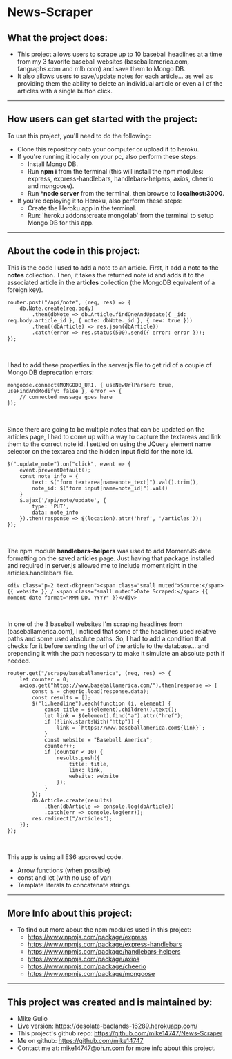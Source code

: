 # News-Scraper

## What the project does:

* This project allows users to scrape up to 10 baseball headlines at a time from my 3 favorite baseball websites (baseballamerica.com, fangraphs.com and mlb.com) and save them to Mongo DB.
* It also allows users to save/update notes for each article... as well as providing them the ability to delete an individual article or even all of the articles with a single button click.

---

## How users can get started with the project:

To use this project, you'll need to do the following:

* Clone this repository onto your computer or upload it to heroku.
* If you're running it locally on your pc, also perform these steps:
    * Install Mongo DB.
    * Run **npm i** from the terminal (this will install the npm modules: express, express-handlebars, handlebars-helpers, axios, cheerio and mongoose).
    * Run ***node server** from the terminal, then browse to **localhost:3000**.
* If you're deploying it to Heroku, also perform these steps:
    * Create the Heroku app in the terminal.
    * Run: 'heroku addons:create mongolab' from the terminal to setup Mongo DB for this app.
---

## About the code in this project:

This is the code I used to add a note to an article. First, it add a note to the **notes** collection. Then, it takes the returned note id and adds it to the associated article in the **articles** collection (the MongoDB equivalent of a foreign key).
```
router.post("/api/note", (req, res) => {
    db.Note.create(req.body)
        .then(dbNote => db.Article.findOneAndUpdate({ _id: req.body.article_id }, { note: dbNote._id }, { new: true }))
        .then((dbArticle) => res.json(dbArticle))
        .catch(error => res.status(500).send({ error: error }));
});
```
<br />

I had to add these properties in the server.js file to get rid of a couple of Mongo DB deprecation errors:
```
mongoose.connect(MONGODB_URI, { useNewUrlParser: true, useFindAndModify: false }, error => {
    // connected message goes here
});
```
<br />

Since there are going to be multiple notes that can be updated on the articles page, I had to come up with a way to capture the textareas and link them to the correct note id. I settled on using the JQuery element name selector on the textarea and the hidden input field for the note id.
```
$(".update_note").on("click", event => {
    event.preventDefault();
    const note_info = {
        text: $("form textarea[name=note_text]").val().trim(),
        note_id: $("form input[name=note_id]").val()
    }
    $.ajax('/api/note/update', {
        type: 'PUT',
        data: note_info
    }).then(response => $(location).attr('href', '/articles'));
});
```
<br />

The npm module **handlebars-helpers** was used to add MomentJS date formatting on the saved articles page. Just having that package installed and required in server.js allowed me to include moment right in the articles.handlebars file.
```
<div class="p-2 text-dkgreen"><span class="small muted">Source:</span> {{ website }} / <span class="small muted">Date Scraped:</span> {{ moment date format="MMM DD, YYYY" }}</div>
```
<br />

In one of the 3 baseball websites I'm scraping headlines from (baseballamerica.com), I noticed that some of the headlines used relative paths and some used absolute paths. So, I had to add a condition that checks for it before sending the url of the article to the database... and prepending it with the path necessary to make it simulate an absolute path if needed.
```
router.get("/scrape/baseballamerica", (req, res) => {
    let counter = 0;
    axios.get("https://www.baseballamerica.com/").then(response => {
        const $ = cheerio.load(response.data);
        const results = [];
        $("li.headline").each(function (i, element) {
            const title = $(element).children().text();
            let link = $(element).find("a").attr("href");
            if (!link.startsWith("http")) {
                link = `https://www.baseballamerica.com${link}`;
            }
            const website = "Baseball America";
            counter++;
            if (counter < 10) {
                results.push({
                    title: title,
                    link: link,
                    website: website
                });
            }
        });
        db.Article.create(results)
            .then(dbArticle => console.log(dbArticle))
            .catch(err => console.log(err));
        res.redirect("/articles");
    });
});
```
<br />

This app is using all ES6 approved code.
* Arrow functions (when possible)
* const and let (with no use of var)
* Template literals to concatenate strings

---

## More Info about this project:

* To find out more about the npm modules used in this project:    
  * https://www.npmjs.com/package/express
  * https://www.npmjs.com/package/express-handlebars
  * https://www.npmjs.com/package/handlebars-helpers
  * https://www.npmjs.com/package/axios
  * https://www.npmjs.com/package/cheerio
  * https://www.npmjs.com/package/mongoose

---

## This project was created and is maintained by:

* Mike Gullo
* Live version: https://desolate-badlands-16289.herokuapp.com/
* This project's github repo: https://github.com/mike14747/News-Scraper
* Me on github: https://github.com/mike14747
* Contact me at: mike14747@oh.rr.com for more info about this project.
